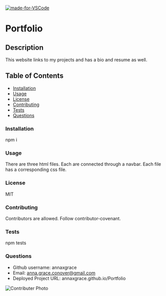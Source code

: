 
[![made-for-VSCode](https://img.shields.io/badge/Made%20for-VSCode-1f425f.svg)](https://code.visualstudio.com/)
# Portfolio
## Description
This website links to my projects and has a bio and resume as well.
## Table of Contents
* [Installation](#installation)
* [Usage](#usage)
* [License](#license)
* [Contributing](#contributing)
* [Tests](#tests)
* [Questions](#questions)
### Installation
npm i
### Usage
There are three html files. Each are connected through a navbar. Each file has a corresponding css file.
### License
MIT
### Contributing
Contributors are allowed. Follow contributor-covenant.
### Tests
npm tests
### Questions
* Github username: annaxgrace
* Email: anna.grace.conover@gmail.com
* Deployed Project URL: annaxgrace.github.io/Portfolio

<img src="https://avatars2.githubusercontent.com/u/61895571?s=460&u=51c1a5027c2ee815104a12b2aded2bcf51b2c6b7&v=4"
     alt="Contributer Photo"
     style="float: left; margin-right: 10px;" />
    